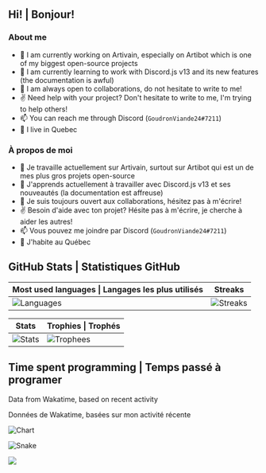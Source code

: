 ## Hi! | Bonjour!

### About me
 - 🔭 I am currently working on Artivain, especially on Artibot which is one of my biggest open-source projects
 - 🌱 I am currently learning to work with Discord.js v13 and its new features (the documentation is awful)
 - 🙌 I am always open to collaborations, do not hesitate to write to me!
 - ✌️ Need help with your project? Don't hesitate to write to me, I'm trying to help others!
 - 📫 You can reach me through Discord (`GoudronViande24#7211`)
 - 📍 I live in Quebec

### À propos de moi
 - 🔭 Je travaille actuellement sur Artivain, surtout sur Artibot qui est un de mes plus gros projets open-source
 - 🌱 J'apprends actuellement à travailler avec Discord.js v13 et ses nouveautés (la documentation est affreuse)
 - 🙌 Je suis toujours ouvert aux collaborations, hésitez pas à m'écrire!
 - ✌️ Besoin d'aide avec ton projet? Hésite pas à m'écrire, je cherche à aider les autres!
 - 📫 Vous pouvez me joindre par Discord (`GoudronViande24#7211`)
 - 📍 J'habite au Québec

## GitHub Stats | Statistiques GitHub

| Most used languages \| Langages les plus utilisés | Streaks |
| --- | --- |
| ![Languages](https://github-readme-stats.vercel.app/api/top-langs/?username=GoudronViande24&theme=onedark&hide_title=true&show_icons=true&layout=compact&bg_color=00000000&border_color=00000000) | ![Streaks](https://github-readme-streak-stats.herokuapp.com?user=GoudronViande24&theme=onedark&date_format=M%20j%5B%2C%20Y%5D&background=00000000&border=00000000) |

| Stats | Trophies  \| Trophés |
| --- | --- |
| ![Stats](https://github-readme-stats.vercel.app/api?username=GoudronViande24&theme=onedark&show_icons=true&count_private=true&hide_title=true&bg_color=00000000&border_color=00000000) | ![Trophees](https://github-profile-trophy.vercel.app/?username=GoudronViande24&theme=onedark&column=3&no-frame=true&no-bg=true) |

## Time spent programming | Temps passé à programer
Data from Wakatime, based on recent activity

Données de Wakatime, basées sur mon activité récente

![Chart](https://wakatime.com/share/@GoudronViande24/eac34860-a215-4157-a59e-6eff96d896f9.svg)

![Snake](https://raw.githubusercontent.com/GoudronViande24/GoudronViande24/output/contribution-grid-snake.svg)

![](https://komarev.com/ghpvc/?username=GoudronViande24&color=06476d&style=flat-square&label=Views%20/%20Vues)
